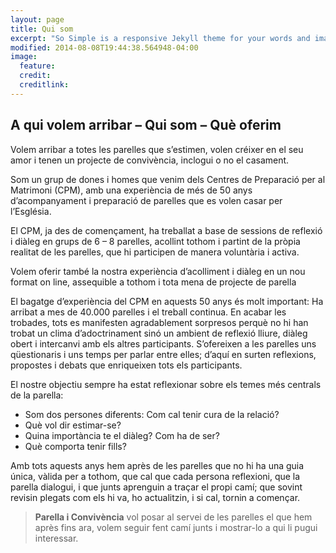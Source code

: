 ```yaml
---
layout: page
title: Qui som
excerpt: "So Simple is a responsive Jekyll theme for your words and images."
modified: 2014-08-08T19:44:38.564948-04:00
image:
  feature: 
  credit: 
  creditlink: 
---
```


## A qui volem arribar – Qui som – Què oferim

Volem arribar a totes les parelles que s’estimen,  volen créixer en el seu amor i tenen un projecte de convivència, inclogui o no el casament.

Som un grup de dones i homes que venim dels Centres de Preparació per al Matrimoni  (CPM), amb una experiència de més de 50 anys  d’acompanyament i preparació de parelles que es volen casar per l’Església.

El CPM, ja des de començament, ha treballat a base de sessions de reflexió i diàleg en grups de 6 – 8 parelles, acollint tothom i partint de la pròpia realitat de les parelles, que hi participen de manera voluntària i activa.

Volem oferir també la nostra experiència d’acolliment i diàleg  en un nou format on line, assequible a tothom i tota mena de projecte de parella

El bagatge d’experiència del CPM en aquests 50 anys és molt important: Ha arribat a mes de 40.000 parelles i el treball continua.  En acabar les trobades, tots es manifesten agradablement sorpresos perquè no hi han trobat un clima d’adoctrinament sinó un ambient de reflexió lliure, diàleg obert  i intercanvi amb els altres participants.  S’ofereixen a les parelles uns qüestionaris i uns temps per parlar entre elles; d’aquí en surten reflexions, propostes i debats que enriqueixen tots els participants.  

El nostre objectiu sempre ha estat reflexionar sobre els temes més centrals de la parella:

- Som dos persones diferents: Com cal tenir cura de la relació? 
- Què vol dir estimar-se?
- Quina importància te el diàleg? Com ha de ser?
- Què comporta tenir fills?

Amb tots aquests anys hem après de les parelles que no hi ha una guia única, vàlida per a tothom, que cal que cada persona reflexioni, que la parella dialogui, i que junts aprenguin a traçar el propi camí; que sovint revisin plegats com els hi va, ho actualitzin, i si cal, tornin a començar.
  
> **Parella i Convivència** vol posar al servei de les parelles el que hem après fins ara, volem seguir fent camí junts i mostrar-lo a qui li pugui interessar.
